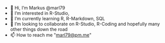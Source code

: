 - 👋 Hi, I’m Markus @marl79
- 👀 I’m interested in R-Studio, 
- 🌱 I’m currently learning R, R-Markdown, SQL
- 💞️ I’m looking to collaborate on R-Studio, R-Coding and hopefully many other things down the road
- 📫 How to reach me "marl79@pm.me"

<!---
marl79/marl79 is a ✨ special ✨ repository because its `README.md` (this file) appears on your GitHub profile.
You can click the Preview link to take a look at your changes.
--->
